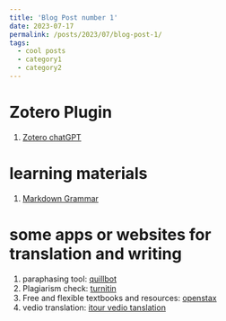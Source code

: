 ```yaml
---
title: 'Blog Post number 1'
date: 2023-07-17
permalink: /posts/2023/07/blog-post-1/
tags:
  - cool posts
  - category1
  - category2
---
```


Zotero Plugin
======
1. [Zotero chatGPT](https://github.com/kazgu/zotero-chatgpt/tree/main])


learning materials
======
1. [Markdown Grammar](https://markdown.com.cn/basic-syntax/headings.html)


some apps or websites for translation and writing
======
1. paraphasing tool: [quillbot](https://quillbot.com/)
2. Plagiarism check: [turnitin](https://www.turnitin.com/zh-hans/login)
3. Free and flexible textbooks and resources: [openstax](https://openstax.org/)
4. vedio translation: [itour vedio tanslation](https://microsoftedge.microsoft.com/addons/detail/itour-video-translation/ffgcbcnllgeckeofahdinfehcmlbjpom?hl=en-US&gl=HK)

